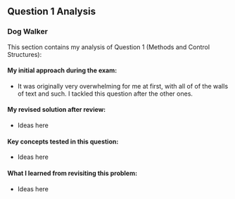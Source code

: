 ## Question 1 Analysis
### Dog Walker

This section contains my analysis of Question 1 (Methods and Control Structures):

#### My initial approach during the exam:
- It was originally very overwhelming for me at first, with all of of the walls of text and such. I tackled this question after the other ones.
  
#### My revised solution after review:
- Ideas here
  
#### Key concepts tested in this question:
- Ideas here
  
#### What I learned from revisiting this problem:
- Ideas here
